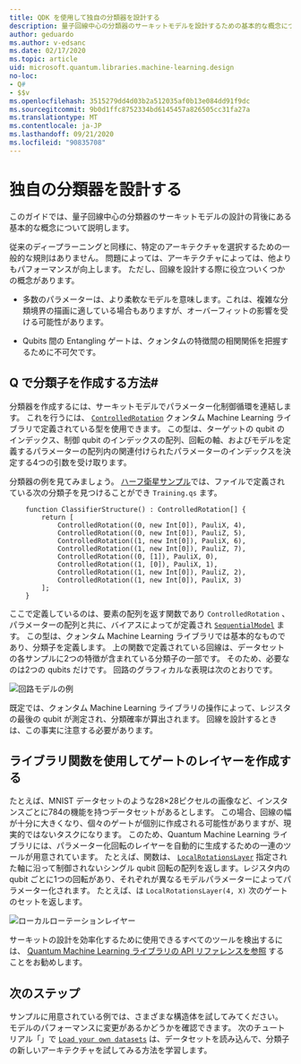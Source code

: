 ```yaml
---
title: QDK を使用して独自の分類器を設計する
description: 量子回線中心の分類器のサーキットモデルを設計するための基本的な概念について説明します。
author: geduardo
ms.author: v-edsanc
ms.date: 02/17/2020
ms.topic: article
uid: microsoft.quantum.libraries.machine-learning.design
no-loc:
- Q#
- $$v
ms.openlocfilehash: 3515279dd4d03b2a512035af0b13e084dd91f9dc
ms.sourcegitcommit: 9b0d1ffc8752334bd6145457a826505cc31fa27a
ms.translationtype: MT
ms.contentlocale: ja-JP
ms.lasthandoff: 09/21/2020
ms.locfileid: "90835708"
---
```

# <a name="design-your-own-classifier"></a>独自の分類器を設計する

このガイドでは、量子回線中心の分類器のサーキットモデルの設計の背後にある基本的な概念について説明します。

従来のディープラーニングと同様に、特定のアーキテクチャを選択するための一般的な規則はありません。 問題によっては、アーキテクチャによっては、他よりもパフォーマンスが向上します。 ただし、回線を設計する際に役立ついくつかの概念があります。

- 多数のパラメーターは、より柔軟なモデルを意味します。これは、複雑な分類境界の描画に適している場合もありますが、オーバーフィットの影響を受ける可能性があります。

- Qubits 間の Entangling ゲートは、クォンタムの特徴間の相関関係を把握するために不可欠です。

## <a name="how-to-build-a-classifier-with-q"></a>Q で分類子を作成する方法\#

分類器を作成するには、サーキットモデルでパラメーター化制御循環を連結します。 これを行うには、 [`ControlledRotation`](xref:microsoft.quantum.machinelearning.controlledrotation) クォンタム Machine Learning ライブラリで定義されている型を使用できます。 この型は、ターゲットの qubit のインデックス、制御 qubit のインデックスの配列、回転の軸、およびモデルを定義するパラメーターの配列内の関連付けられたパラメーターのインデックスを決定する4つの引数を受け取ります。

分類器の例を見てみましょう。 [ハーフ衛星サンプル](https://github.com/microsoft/Quantum/tree/main/samples/machine-learning/half-moons)では、ファイルで定義されている次の分類子を見つけることができ `Training.qs` ます。

```qsharp
    function ClassifierStructure() : ControlledRotation[] {
        return [
            ControlledRotation((0, new Int[0]), PauliX, 4),
            ControlledRotation((0, new Int[0]), PauliZ, 5),
            ControlledRotation((1, new Int[0]), PauliX, 6),
            ControlledRotation((1, new Int[0]), PauliZ, 7),
            ControlledRotation((0, [1]), PauliX, 0),
            ControlledRotation((1, [0]), PauliX, 1),
            ControlledRotation((1, new Int[0]), PauliZ, 2),
            ControlledRotation((1, new Int[0]), PauliX, 3)
        ];
    }
 ```

ここで定義しているのは、要素の配列を返す関数であり `ControlledRotation` 、パラメーターの配列と共に、バイアスによってが定義され [`SequentialModel`](xref:microsoft.quantum.machinelearning.sequentialmodel) ます。 この型は、クォンタム Machine Learning ライブラリでは基本的なものであり、分類子を定義します。 上の関数で定義されている回線は、データセットの各サンプルに2つの特徴が含まれている分類子の一部です。 そのため、必要なのは2つの qubits だけです。 回路のグラフィカルな表現は次のとおりです。

 ![回路モデルの例](~/media/circuit_model_1.PNG)

既定では、クォンタム Machine Learning ライブラリの操作によって、レジスタの最後の qubit が測定され、分類確率が算出されます。 回線を設計するときは、この事実に注意する必要があります。

## <a name="use-the-library-functions-to-write-layers-of-gates"></a>ライブラリ関数を使用してゲートのレイヤーを作成する

たとえば、MNIST データセットのような28×28ピクセルの画像など、インスタンスごとに784の機能を持つデータセットがあるとします。 この場合、回線の幅が十分に大きくなり、個々のゲートが個別に作成される可能性がありますが、現実的ではないタスクになります。 このため、Quantum Machine Learning ライブラリには、パラメーター化回転のレイヤーを自動的に生成するための一連のツールが用意されています。 たとえば、関数は、 [`LocalRotationsLayer`](xref:microsoft.quantum.machinelearning.localrotationslayer) 指定された軸に沿って制御されないシングル qubit 回転の配列を返します。レジスタ内の qubit ごとに1つの回転があり、それぞれが異なるモデルパラメーターによってパラメーター化されます。 たとえば、は `LocalRotationsLayer(4, X)` 次のゲートのセットを返します。

 ![ローカルローテーションレイヤー](~/media/local_rotations_layer.PNG)

サーキットの設計を効率化するために使用できるすべてのツールを検出するには、 [Quantum Machine Learning ライブラリの API リファレンスを参照](xref:microsoft.quantum.machinelearning) することをお勧めします。

## <a name="next-steps"></a>次のステップ

 サンプルに用意されている例では、さまざまな構造体を試してみてください。 モデルのパフォーマンスに変更があるかどうかを確認できます。 次のチュートリアル「」で [`Load your own datasets`](xref:microsoft.quantum.libraries.machine-learning.load) は、データセットを読み込んで、分類子の新しいアーキテクチャを試してみる方法を学習します。
